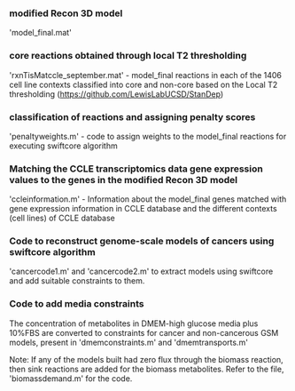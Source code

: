 ### modified Recon 3D model
'model_final.mat'

### core reactions obtained through local T2 thresholding
'rxnTisMatccle_september.mat' - model_final reactions in each of the 1406 cell line contexts classified into core and non-core based on the Local T2 thresholding (https://github.com/LewisLabUCSD/StanDep)

### classification of reactions and assigning penalty scores
'penaltyweights.m' - code to assign weights to the  model_final reactions for executing swiftcore algorithm

### Matching the CCLE transcriptomics data gene expression values to the genes in the modified Recon 3D model
'ccleinformation.m' - Information about the model_final genes matched with gene expression information in CCLE database and the different contexts (cell lines) of CCLE database 

### Code to reconstruct genome-scale models of cancers using swiftcore algorithm 
'cancercode1.m' and 'cancercode2.m' to extract models using swiftcore and add suitable constraints to them. 

### Code to add media constraints
The concentration of metabolites in DMEM-high glucose media plus 10%FBS are converted to constraints for cancer and non-cancerous GSM models, present in 'dmemconstraints.m' and 'dmemtransports.m'

Note: If any of the models built had zero flux through the biomass reaction, then sink reactions are added for the biomass metabolites. Refer to the file, 'biomassdemand.m' for the code.
